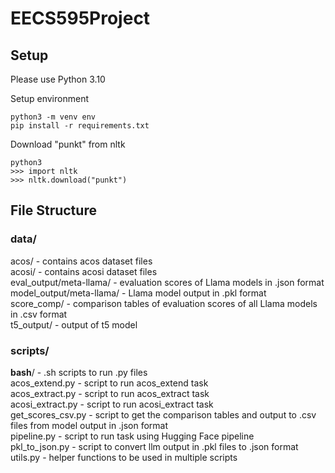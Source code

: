 # EECS595Project

## Setup
Please use Python 3.10

Setup environment
```
python3 -m venv env
pip install -r requirements.txt
```

Download "punkt" from nltk
```
python3
>>> import nltk
>>> nltk.download("punkt")
```

## File Structure
### data/
acos/ - contains acos dataset files <br>
acosi/ - contains acosi dataset files <br>
eval_output/meta-llama/ - evaluation scores of Llama models in .json format <br>
model_output/meta-llama/ - Llama model output in .pkl format <br>
score_comp/ - comparison tables of evaluation scores of all Llama models in .csv format <br>
t5_output/ - output of t5 model

### scripts/
**bash**/ - .sh scripts to run .py files <br>
acos_extend.py - script to run acos_extend task <br>
acos_extract.py - script to run acos_extract task <br>
acosi_extract.py - script to run acosi_extract task <br>
get_scores_csv.py - script to get the comparison tables and output to .csv files from model output in .json format <br>
pipeline.py - script to run task using Hugging Face pipeline <br>
pkl_to_json.py - script to convert llm output in .pkl files to .json format <br>
utils.py - helper functions to be used in multiple scripts
